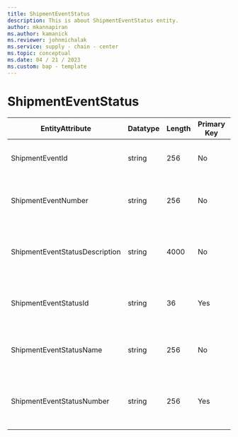 ```yaml
---
title: ShipmentEventStatus
description: This is about ShipmentEventStatus entity.
author: mkannapiran
ms.author: kamanick
ms.reviewer: johnmichalak
ms.service: supply - chain - center
ms.topic: conceptual
ms.date: 04 / 21 / 2023
ms.custom: bap - template
---
```


# **ShipmentEventStatus**

|	EntityAttribute	|	Datatype	|	Length	|	Primary Key	|	Description	|
|---------------|--------|------|----------|-----------|
|	ShipmentEventId	|	string	|	256	|	No	|	Shipment event Id of the shipment	|
|	ShipmentEventNumber	|	string	|	256	|	No	|	Shipment event number of the shipment	|
|	ShipmentEventStatusDescription	|	string	|	4000	|	No	|	The description of a Shipment Event Status.	|
|	ShipmentEventStatusId	|	string	|	36	|	Yes	|	The unique identifier of a Shipment Event Status.	|
|	ShipmentEventStatusName	|	string	|	256	|	No	|	The name of a Shipment Event Status.	|
|	ShipmentEventStatusNumber	|	string	|	256	|	Yes	|	Shipment event status number of the shipment	|
